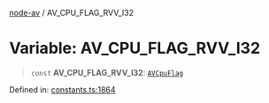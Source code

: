 [node-av](../globals.md) / AV\_CPU\_FLAG\_RVV\_I32

# Variable: AV\_CPU\_FLAG\_RVV\_I32

> `const` **AV\_CPU\_FLAG\_RVV\_I32**: [`AVCpuFlag`](../type-aliases/AVCpuFlag.md)

Defined in: [constants.ts:1864](https://github.com/seydx/av/blob/f8631fc881b394300b1479f511d55cf1c370a87f/src/constants/constants.ts#L1864)
